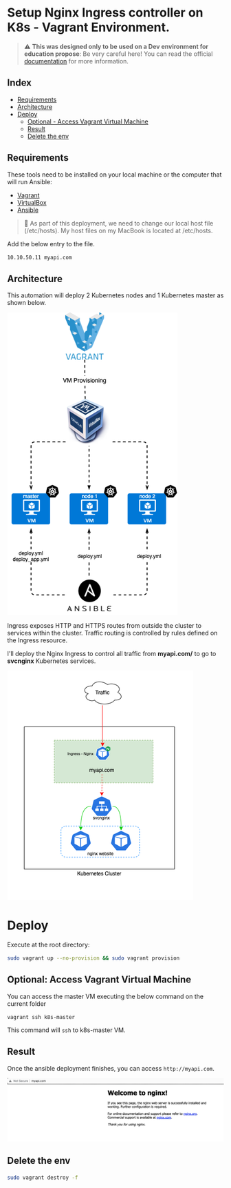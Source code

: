 # Setup Nginx Ingress controller on K8s - Vagrant Environment.

> :warning: **This was designed only to be used on a Dev environment for education propose**: Be very careful here! You can read the official <a href="https://kubernetes.github.io/ingress-nginx/deploy/">documentation</a> for more information.

## Index

- [Requirements](#requirements)
- [Architecture](#Architecture)
- [Deploy](#deploy)
  - [Optional - Access Vagrant Virtual Machine](#optional-access-vagrant-virtual-machine)
  - [Result](#result)
  - [Delete the env](#delete-the-env)

## Requirements

These tools need to be installed on your local machine or the computer that will run Ansible:

- <a href="https://www.vagrantup.com/downloads">Vagrant</a>
- <a href="https://www.virtualbox.org/wiki/Mac%20OS%20X%20build%20instructions">VirtualBox</a>
- <a href="https://docs.ansible.com/ansible/latest/installation_guide/intro_installation.html#installing-ansible-on-macos">Ansible</a>

> :hammer: As part of this deployment, we need to change our local host file (/etc/hosts). My host files on my MacBook is located at /etc/hosts.

Add the below entry to the file.

```bash
10.10.50.11 myapi.com
```

## Architecture

This automation will deploy 2 Kubernetes nodes and 1 Kubernetes master as shown below.

![diagram](img/diagram.png)

Ingress exposes HTTP and HTTPS routes from outside the cluster to services within the cluster. Traffic routing is controlled by rules defined on the Ingress resource.

I'll deploy the Nginx Ingress to control all traffic from **myapi.com/** to go to **svcnginx** Kubernetes services.

![Arch](img/diagram-ingress.png)

# Deploy

Execute at the root directory:

```bash
sudo vagrant up --no-provision && sudo vagrant provision
```

## Optional: Access Vagrant Virtual Machine

You can access the master VM executing the below command on the current folder

```
vagrant ssh k8s-master
```

This command will `ssh` to k8s-master VM.

## Result

Once the ansible deployment finishes, you can access `http://myapi.com`.

![ansible](img/output.png)

## Delete the env

```bash
sudo vagrant destroy -f
```
